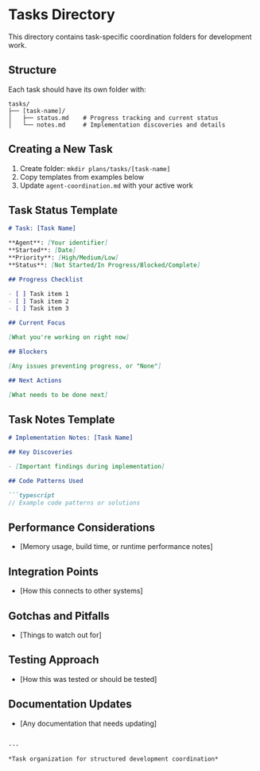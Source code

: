# Tasks Directory

This directory contains task-specific coordination folders for development work.

## Structure

Each task should have its own folder with:

```
tasks/
├── [task-name]/
│   ├── status.md    # Progress tracking and current status
│   └── notes.md     # Implementation discoveries and details
```

## Creating a New Task

1. Create folder: `mkdir plans/tasks/[task-name]`
2. Copy templates from examples below
3. Update `agent-coordination.md` with your active work

## Task Status Template

```markdown
# Task: [Task Name]

**Agent**: [Your identifier]
**Started**: [Date]
**Priority**: [High/Medium/Low]
**Status**: [Not Started/In Progress/Blocked/Complete]

## Progress Checklist

- [ ] Task item 1
- [ ] Task item 2  
- [ ] Task item 3

## Current Focus

[What you're working on right now]

## Blockers

[Any issues preventing progress, or "None"]

## Next Actions

[What needs to be done next]
```

## Task Notes Template

```markdown
# Implementation Notes: [Task Name]

## Key Discoveries

- [Important findings during implementation]

## Code Patterns Used

```typescript
// Example code patterns or solutions
```

## Performance Considerations

- [Memory usage, build time, or runtime performance notes]

## Integration Points

- [How this connects to other systems]

## Gotchas and Pitfalls

- [Things to watch out for]

## Testing Approach

- [How this was tested or should be tested]

## Documentation Updates

- [Any documentation that needs updating]
```

---

*Task organization for structured development coordination*